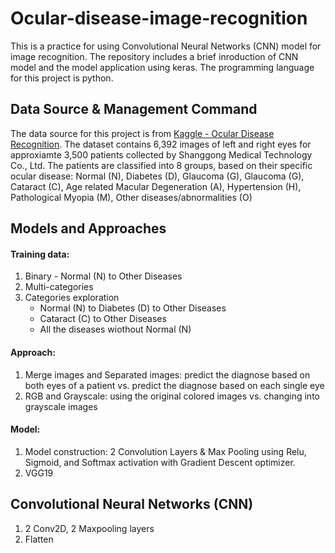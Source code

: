 # Ocular-disease-image-recognition
This is a practice for using Convolutional Neural Networks (CNN) model for image recognition. The repository includes a brief inroduction of CNN model and the model application using keras. The programming language for this project is python.

## Data Source & Management Command
The data source for this project is from <a href='https://www.kaggle.com/andrewmvd/ocular-disease-recognition-odir5k'>Kaggle - Ocular Disease Recognition</a>. The dataset contains 6,392 images of left and right eyes for approxiamte 3,500 patients collected by Shanggong Medical Technology Co., Ltd. The patients are classified into 8 groups, based on their specific ocular disease: Normal (N), Diabetes (D), Glaucoma (G), Glaucoma (G), Cataract (C), Age related Macular Degeneration (A), Hypertension (H), Pathological Myopia (M), Other diseases/abnormalities (O)

## Models and Approaches
#### Training data:
1. Binary - Normal (N) to Other Diseases
2. Multi-categories
3. Categories exploration
   * Normal (N) to Diabetes (D) to Other Diseases
   * Cataract (C) to Other Diseases
   * All the diseases wiothout Normal (N)

#### Approach:
1. Merge images and Separated images: predict the diagnose based on both eyes of a patient vs. predict the diagnose based on each single eye
2. RGB and Grayscale: using the original colored images vs. changing into grayscale images

#### Model:
1. Model construction: 2 Convolution Layers & Max Pooling using Relu, Sigmoid, and Softmax activation with Gradient Descent optimizer.
2. VGG19

## Convolutional Neural Networks (CNN)
1. 2 Conv2D, 2 Maxpooling layers
2. Flatten


  
